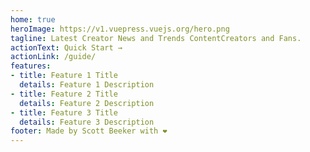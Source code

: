 ```yaml
---
home: true
heroImage: https://v1.vuepress.vuejs.org/hero.png
tagline: Latest Creator News and Trends ContentCreators and Fans. 
actionText: Quick Start →
actionLink: /guide/
features:
- title: Feature 1 Title
  details: Feature 1 Description
- title: Feature 2 Title
  details: Feature 2 Description
- title: Feature 3 Title
  details: Feature 3 Description
footer: Made by Scott Beeker with ❤️
---
```

